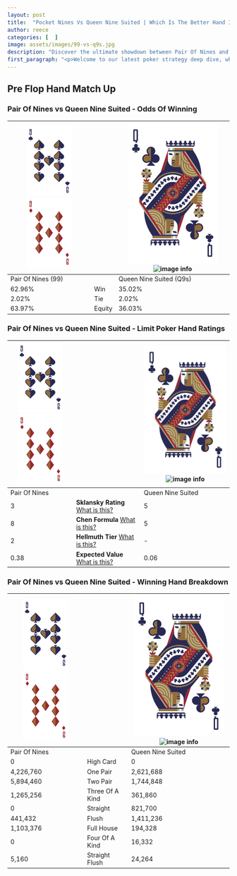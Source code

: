 ```yaml
---
layout: post
title:  "Pocket Nines Vs Queen Nine Suited | Which Is The Better Hand In Poker? A Complete Guide"
author: reece
categories: [  ]
image: assets/images/99-vs-q9s.jpg
description: "Discover the ultimate showdown between Pair Of Nines and Queen Nine Suited in poker! Uncover the odds, strategies, and scenarios where one hand triumphs over the other. Get ready to up your poker game with this thrilling analysis."
first_paragraph: "<p>Welcome to our latest poker strategy deep dive, where we're pitting two distinct hands against each other in a high-stakes showdown: Pair Of Nines vs Queen Nine Suited.</p><p>In the dynamic world of poker, every decision counts, and knowing which hand holds the upper hand is key to your success at the table.</p><p>In this article, we'll dissect these two hands, explore the scenarios where one dominates the other, and equip you with the knowledge to make strategic choices that can tip the odds in your favor.</p><p>Get ready to unravel the intriguing dynamics of these poker hands and elevate your game to new heights.</p>"
---
```




[comment]: # (sp0)

## Pre Flop Hand Match Up

<div class="table hand-ratings" markdown="1"> 



### Pair Of Nines vs Queen Nine Suited - Odds Of Winning


    
| ![image info](assets/images/hand1/9.png) ![image info](assets/images/hand1/9o.png) |  | ![image info](assets/images/hand2/Q.png) ![image info](assets/images/hand2/9s.png) |
| -------- | -------- | -------- |
| Pair Of Nines (99) |  | Queen Nine Suited (Q9s) |
| 62.96% | Win | 35.02% |
| 2.02% | Tie | 2.02% |
| 63.97% | Equity | 36.03% |




[comment]: # (sp1)



### Pair Of Nines vs Queen Nine Suited - Limit Poker Hand Ratings


    
| ![image info](assets/images/hand1/9.png) ![image info](assets/images/hand1/9o.png) |  | ![image info](assets/images/hand2/Q.png) ![image info](assets/images/hand2/9s.png) |
| -------- | -------- | -------- |
| Pair Of Nines |  | Queen Nine Suited |
| 3 | **Sklansky Rating** [What is this?](/sklansky-rating-explained) | 5 |
| 8 | **Chen Formula** [What is this?](/chen-formula-explained) | 5 |
| 2 | **Hellmuth Tier** [What is this?](/Hellmuth-tier-explained) | - |
| 0.38 | **Expected Value** [What is this?](/expected-value-explained) | 0.06 |




[comment]: # (sp2)



### Pair Of Nines vs Queen Nine Suited - Winning Hand Breakdown


    
| ![image info](assets/images/hand1/9.png) ![image info](assets/images/hand1/9o.png) |  | ![image info](assets/images/hand2/Q.png) ![image info](assets/images/hand2/9s.png) |
| -------- | -------- | -------- |
| Pair Of Nines |  | Queen Nine Suited |
| 0 | High Card | 0 |
| 4,226,760 | One Pair | 2,621,688 |
| 5,894,460 | Two Pair | 1,744,848 |
| 1,265,256 | Three Of A Kind | 361,860 |
| 0 | Straight | 821,700 |
| 441,432 | Flush | 1,411,236 |
| 1,103,376 | Full House | 194,328 |
| 0 | Four Of A Kind | 16,332 |
| 5,160 | Straight Flush | 24,264 |




[comment]: # (sp3)



</div>

[comment]: # (sp4)



[comment]: # (sp5)

